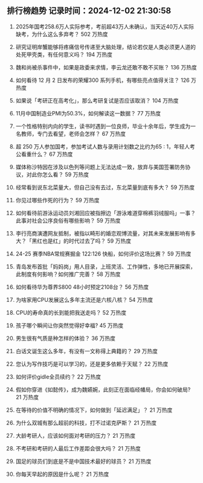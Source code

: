 
## 排行榜趋势 记录时间：2024-12-02 21:30:58
  
  1. 2025年国考258.6万人实际参考，考前超43万人未确认，当天近40万人实际缺考，为什么这么多弃考？ 502 万热度
    
  2. 研究证明岸蟹能够将疼痛信号传递至大脑处理，结论若仅是人类必须更人道的处死甲壳类，有任何意义吗？ 194 万热度
    
  3. 魏和尚被杀事件中，如果是政委来求情，李云龙还敢不敢不买账？ 136 万热度
    
  4. 如何看待 12 月 2 日发布的荣耀300 系列手机，有哪些亮点值得关注？ 126 万热度
    
  5. 如果说「考研正在高考化」，那么考研复试是否应该取消？ 104 万热度
    
  6. 11月中国制造业PMI为50.3%，如何解读这一数据？ 77 万热度
    
  7. 一个性格特别内向的学生，读书时遇到一位良师，毕业十余年后，学生成为一名教师，专门去看望，老师会怎样？ 67 万热度
    
  8. 超 250 万人参加国考，参加考试人数与录用计划数之比约为65 : 1，年轻人考公看重什么？ 67 万热度
    
  9. 媒体称沙特因在涉及以色列等问题上无法达成一致，放弃与美国签署防务协议，对此你怎么看？ 59 万热度
    
  10. 经常看到说东北菜量大，但自己没有去过，东北菜量到底有多大？ 59 万热度
    
  11. 你见过哪些作死的行为？ 59 万热度
    
  12. 如何看待前游泳运动员刘湘回应被指擦边「游泳难道穿棉裤羽绒服吗」一事？此事对社会公序良俗有哪些影响？ 59 万热度
    
  13. 李行亮商演遭网友抵制，被指以畸形的婚恋观博流量，对其未来发展影响有多大？「黑红也是红」的时代过去了吗？ 59 万热度
    
  14. 24-25 赛季NBA常规赛掘金 122:126 快船，如何评价这场比赛？ 59 万热度
    
  15. 青岛发布首批「妈妈岗」用人目录，上班灵活、工作弹性，多地已开展探索，此制度有何影响？如何推广完善？ 58 万热度
    
  16. 如何看待华为尊界S800 48小时预定2108台？ 56 万热度
    
  17. 为啥家用CPU发展这么多年主流还是六核八核？ 54 万热度
    
  18. CPU的寿命真的长到能把我送走吗？ 52 万热度
    
  19. 孩子哪个瞬间让你突然觉得好幸福? 45 万热度
    
  20. 男生很有气质是种怎样的体验？ 36 万热度
    
  21. 白话文诞生这么多年，有没有一文称得上典籍的？ 29 万热度
    
  22. 您认为写作技巧是可以学习的，还是更多依赖于天赋？ 22 万热度
    
  23. 如何评价gidle全员续约？ 22 万热度
    
  24. 假如你穿进《如懿传》，成为魏嬿婉，此刻正在面临经幡局，你会如何破局? 21 万热度
    
  25. 在等待的价值不明确的情况下，如何做到「延迟满足」？ 21 万热度
    
  26. 为什么双城有那么超前的科技，打不过诺克萨斯？ 21 万热度
    
  27. 大龄考研人，应该如何面对考研的压力？ 21 万热度
    
  28. 不考研和考研的人最后工作差距会很大吗？ 21 万热度
    
  29. 国足的球员们到底是不是中国技术最好的球员？ 21 万热度
    
  30. 你每天早起的原因是什么呢？ 21 万热度
    